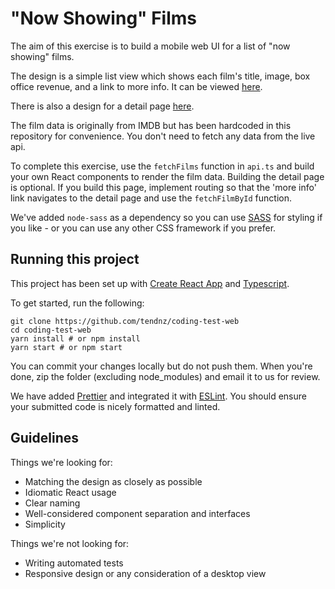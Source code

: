 # "Now Showing" Films

The aim of this exercise is to build a mobile web UI for a list of "now showing" films.

The design is a simple list view which shows each film's title, image, box office revenue, and a link to more info. It can be viewed [here](now-showing-example.png).

There is also a design for a detail page [here](detail-example.png).

The film data is originally from IMDB but has been hardcoded in this repository for convenience. You don't need to fetch any data from the live api.

To complete this exercise, use the `fetchFilms` function in `api.ts` and build your own React components to render the film data. Building the detail page is optional. If you build this page, implement routing so that the 'more info' link navigates to the detail page and use the `fetchFilmById` function.

We've added `node-sass` as a dependency so you can use [SASS](https://sass-lang.com/) for styling if you like - or you can use any other CSS framework if you prefer.

## Running this project

This project has been set up with [Create React App](https://facebook.github.io/create-react-app) and [Typescript](https://www.typescriptlang.org/).

To get started, run the following:

```
git clone https://github.com/tendnz/coding-test-web
cd coding-test-web
yarn install # or npm install
yarn start # or npm start
```

You can commit your changes locally but do not push them. When you're done, zip the folder (excluding node_modules) and email it to us for review.

We have added [Prettier](https://prettier.io/) and integrated it with [ESLint](https://eslint.org/). You should ensure your submitted code is nicely formatted and linted.

## Guidelines

Things we're looking for:

- Matching the design as closely as possible
- Idiomatic React usage
- Clear naming
- Well-considered component separation and interfaces
- Simplicity

Things we're not looking for:

- Writing automated tests
- Responsive design or any consideration of a desktop view
